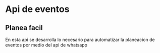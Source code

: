 # Api de eventos
## Planea facil
En esta api se desarrolla lo necesario para automatizar la planeacion de eventos por medio del api de whatsapp
